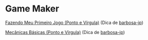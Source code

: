 # Game Maker

[Fazendo Meu Primeiro Jogo (Ponto e Vírgula)](https://www.youtube.com/playlist?list=PLT5SmGbogizHYeLFOMRn2N-PcTUAqwp2s)
(Dica de [barbosa-jp](https://github.com/barbosa-jp))

[Mecânicas Básicas (Ponto e Vírgula)](https://www.youtube.com/playlist?list=PLT5SmGbogizG4xfWg-RO4pxTgx2xeUYy6)
(Dica de [barbosa-jp](https://github.com/barbosa-jp))